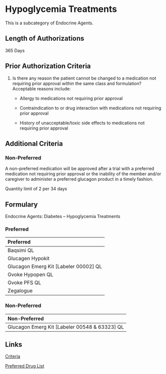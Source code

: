 # Hypoglycemia Treatments

This is a subcategory of Endocrine Agents.

## Length of Authorizations

365 Days

## Prior Authorization Criteria

1. Is there any reason the patient cannot be changed to a medication not requiring prior approval within the same class and formulation? Acceptable reasons include:

    - Allergy to medications not requiring prior approval

    - Contraindication to or drug interaction with medications not requiring prior approval

    - History of unacceptable/toxic side effects to medications not requiring prior approval

## Additional Criteria
### Non-Preferred

A non-preferred medication will be approved after a trial with a preferred medication not requiring prior approval or the inability of the member and/or caregiver to administer a preferred glucagon product in a timely fashion.

Quantity limit of 2 per 34 days

## Formulary

Endocrine Agents: Diabetes – Hypoglycemia Treatments

### Preferred

| Preferred                             |
| :------------------------------------ |
| Baqsimi QL                            |
| Glucagen Hypokit                      |
| Glucagon Emerg Kit [Labeler 00002] QL |
| Gvoke Hypopen QL                      |
| Gvoke PFS QL                          |
| Zegalogue                             |

### Non-Preferred

| Non-Preferred                                 |
| :-------------------------------------------- |
| Glucagon Emerg Kit [Labeler 00548 & 63323] QL |

## Links

[Criteria](https://pharmacy.medicaid.ohio.gov/sites/default/files/20221001_UPDL_Criteria_APPROVED.pdf#page=49)

[Preferred Drug List](https://pharmacy.medicaid.ohio.gov/sites/default/files/20221001_UPDL_APPROVED_.pdf#page=19)
